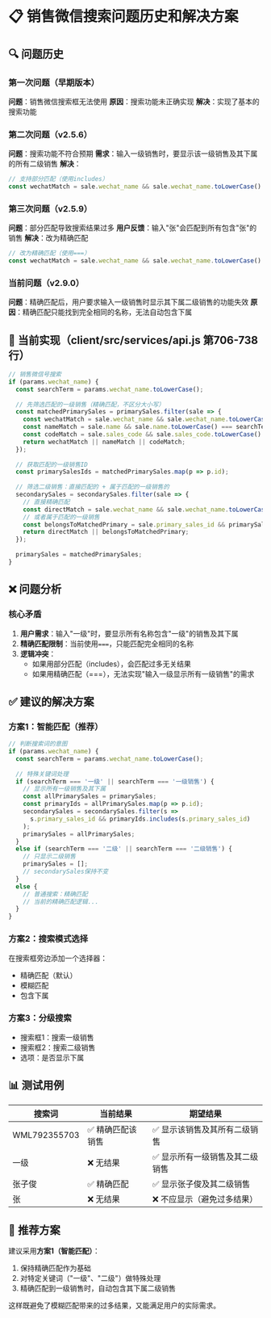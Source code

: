 # 📋 销售微信搜索问题历史和解决方案

## 🔍 问题历史

### 第一次问题（早期版本）
**问题**：销售微信搜索框无法使用
**原因**：搜索功能未正确实现
**解决**：实现了基本的搜索功能

### 第二次问题（v2.5.6）
**问题**：搜索功能不符合预期
**需求**：输入一级销售时，要显示该一级销售及其下属的所有二级销售
**解决**：
```javascript
// 支持部分匹配（使用includes）
const wechatMatch = sale.wechat_name && sale.wechat_name.toLowerCase().includes(searchTerm);
```

### 第三次问题（v2.5.9）
**问题**：部分匹配导致搜索结果过多
**用户反馈**：输入"张"会匹配到所有包含"张"的销售
**解决**：改为精确匹配
```javascript
// 改为精确匹配（使用===）
const wechatMatch = sale.wechat_name && sale.wechat_name.toLowerCase() === searchTerm;
```

### 当前问题（v2.9.0）
**问题**：精确匹配后，用户要求输入一级销售时显示其下属二级销售的功能失效
**原因**：精确匹配只能找到完全相同的名称，无法自动包含下属

## 🔧 当前实现（client/src/services/api.js 第706-738行）

```javascript
// 销售微信号搜索
if (params.wechat_name) {
  const searchTerm = params.wechat_name.toLowerCase();
  
  // 先筛选匹配的一级销售（精确匹配，不区分大小写）
  const matchedPrimarySales = primarySales.filter(sale => {
    const wechatMatch = sale.wechat_name && sale.wechat_name.toLowerCase() === searchTerm;
    const nameMatch = sale.name && sale.name.toLowerCase() === searchTerm;
    const codeMatch = sale.sales_code && sale.sales_code.toLowerCase() === searchTerm;
    return wechatMatch || nameMatch || codeMatch;
  });
  
  // 获取匹配的一级销售ID
  const primarySalesIds = matchedPrimarySales.map(p => p.id);
  
  // 筛选二级销售：直接匹配的 + 属于匹配的一级销售的
  secondarySales = secondarySales.filter(sale => {
    // 直接精确匹配
    const directMatch = sale.wechat_name && sale.wechat_name.toLowerCase() === searchTerm;
    // 或者属于匹配的一级销售
    const belongsToMatchedPrimary = sale.primary_sales_id && primarySalesIds.includes(sale.primary_sales_id);
    return directMatch || belongsToMatchedPrimary;
  });
  
  primarySales = matchedPrimarySales;
}
```

## ❌ 问题分析

### 核心矛盾
1. **用户需求**：输入"一级"时，要显示所有名称包含"一级"的销售及其下属
2. **精确匹配限制**：当前使用`===`，只能匹配完全相同的名称
3. **逻辑冲突**：
   - 如果用部分匹配（includes），会匹配过多无关结果
   - 如果用精确匹配（===），无法实现"输入一级显示所有一级销售"的需求

## ✅ 建议的解决方案

### 方案1：智能匹配（推荐）
```javascript
// 判断搜索词的意图
if (params.wechat_name) {
  const searchTerm = params.wechat_name.toLowerCase();
  
  // 特殊关键词处理
  if (searchTerm === '一级' || searchTerm === '一级销售') {
    // 显示所有一级销售及其下属
    const allPrimarySales = primarySales;
    const primaryIds = allPrimarySales.map(p => p.id);
    secondarySales = secondarySales.filter(s => 
      s.primary_sales_id && primaryIds.includes(s.primary_sales_id)
    );
    primarySales = allPrimarySales;
  } 
  else if (searchTerm === '二级' || searchTerm === '二级销售') {
    // 只显示二级销售
    primarySales = [];
    // secondarySales保持不变
  }
  else {
    // 普通搜索：精确匹配
    // 当前的精确匹配逻辑...
  }
}
```

### 方案2：搜索模式选择
在搜索框旁边添加一个选择器：
- 精确匹配（默认）
- 模糊匹配
- 包含下属

### 方案3：分级搜索
- 搜索框1：搜索一级销售
- 搜索框2：搜索二级销售
- 选项：是否显示下属

## 📊 测试用例

| 搜索词 | 当前结果 | 期望结果 |
|--------|----------|----------|
| WML792355703 | ✅ 精确匹配该销售 | ✅ 显示该销售及其所有二级销售 |
| 一级 | ❌ 无结果 | ✅ 显示所有一级销售及其二级销售 |
| 张子俊 | ✅ 精确匹配 | ✅ 显示张子俊及其二级销售 |
| 张 | ❌ 无结果 | ❌ 不应显示（避免过多结果） |

## 🎯 推荐方案

建议采用**方案1（智能匹配）**：
1. 保持精确匹配作为基础
2. 对特定关键词（"一级"、"二级"）做特殊处理
3. 精确匹配到一级销售时，自动包含其下属二级销售

这样既避免了模糊匹配带来的过多结果，又能满足用户的实际需求。
